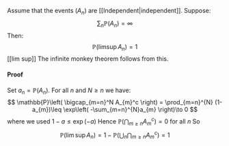 Assume that the events $(A_{n})$ are [[Independent|independent]].
Suppose:
$$
\sum_{n} \mathbb{P}(A_{n}) = \infty
$$
Then:
$$
\mathbb{P}(\limsup A_{n}) = 1
$$
[[lim sup]]
The infinite monkey theorem follows from this.

#### Proof
Set $a_{n}=\mathbb{P}(A_{n})$. 
For all $n$ and $N\geq n$ we have:
$$
\mathbb{P}\left( \bigcap_{m=n}^N A_{m}^c \right) = \prod_{m=n}^{N} (1-a_{m})\leq \exp\left( -\sum_{m=n}^{N}a_{m} \right)\to 0
$$
where we used $1-a\leq \exp(-a)$
Hence $\mathbb{P}\left( \bigcap_{m\geq n}A_{m}^c \right)=0$ for all $n$
So 
$$
\mathbb{P}(\lim\sup A_{n})=1-\mathbb{P}\left( \bigcup _{n}\bigcap_{m\geq n}A_{m}^c \right)=1
$$
